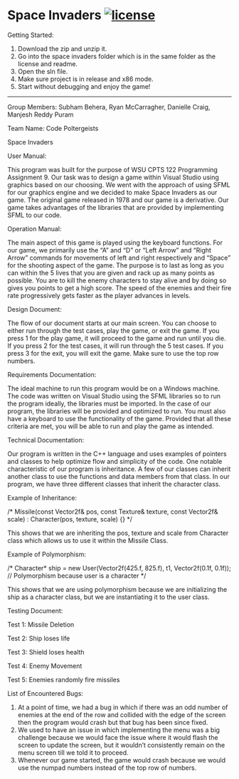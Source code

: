 # Space Invaders [![license](https://img.shields.io/github/license/DAVFoundation/captain-n3m0.svg?style=flat-square)](https://github.com/subhamb123/Chess/blob/main/LICENSE)

Getting Started:
1) Download the zip and unzip it.
2) Go into the space invaders folder which is in the same folder as the license and readme.
3) Open the sln file.
4) Make sure project is in release and x86 mode.
5) Start without debugging and enjoy the game!

---------------------------------------------------------------------------------------------------------------------------------------------------------------------------------

Group Members: Subham Behera, Ryan McCarragher, Danielle Craig, Manjesh Reddy Puram


Team Name: Code Poltergeists

Space Invaders

User Manual:

This program was built for the purpose of WSU CPTS 122 Programming Assignment 9. Our task was to design a game within Visual Studio using graphics based on our choosing. We went with the approach of using SFML for our graphics engine and we decided to make Space Invaders as our game. The original game released in 1978 and our game is a derivative. Our game takes advantages of the libraries that are provided by implementing SFML to our code.

Operation Manual:

The main aspect of this game is played using the keyboard functions. For our game, we primarily use the “A” and “D” or “Left Arrow” and “Right Arrow” commands for movements of left and right respectively and “Space” for the shooting aspect of the game. The purpose is to last as long as you can within the 5 lives that you are given and rack up as many points as possible. You are to kill the enemy characters to stay alive and by doing so gives you points to get a high score. The speed of the enemies and their fire rate progressively gets faster as the player advances in levels.

Design Document:

The flow of our document starts at our main screen. You can choose to either run through the test cases, play the game, or exit the game. If you press 1 for the play game, it will proceed to the game and run until you die. If you press 2 for the test cases, it will run through the 5 test cases. If you press 3 for the exit, you will exit the game. Make sure to use the top row numbers.

Requirements Documentation:

The ideal machine to run this program would be on a Windows machine. The code was written on Visual Studio using the SFML libraries so to run the program ideally, the libraries must be imported. In the case of our program, the libraries will be provided and optimized to run. You must also have a keyboard to use the functionality of the game. Provided that all these criteria are met, you will be able to run and play the game as intended.

Technical Documentation:

Our program is written in the C++ language and uses examples of pointers and classes to help optimize flow and simplicity of the code. One notable characteristic of our program is inheritance. A few of our classes can inherit another class to use the functions and data members from that class. In our program, we have three different classes that inherit the character class. 

Example of Inheritance:

/* 
Missile(const Vector2f& pos, const Texture& texture, const Vector2f& scale) : Character(pos, texture, scale) {}
*/

This shows that we are inheriting the pos, texture and scale from Character class which allows us to use it within the Missile Class.

Example of Polymorphism:

/*
Character* ship = new User(Vector2f(425.f, 825.f), t1, Vector2f(0.1f, 0.1f)); // Polymorphism because user is a character
*/

This shows that we are using polymorphism because we are initializing the ship as a character class, but we are instantiating it to the user class.

Testing Document:

Test 1: Missile Deletion

Test 2: Ship loses life

Test 3: Shield loses health

Test 4: Enemy Movement

Test 5: Enemies randomly fire missiles

List of Encountered Bugs:
1.	At a point of time, we had a bug in which if there was an odd number of enemies at the end of the row and collided with the edge of the screen then the program would crash but that bug has been since fixed.
2.	We used to have an issue in which implementing the menu was a big challenge because we would face the issue where it would flash the screen to update the screen, but it wouldn’t consistently remain on the menu screen till we told it to proceed.
3.	Whenever our game started, the game would crash because we would use the numpad numbers instead of the top row of numbers.
